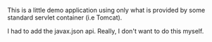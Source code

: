 This is a little demo application using only what is provided by some 
standard servlet container (i.e Tomcat).

I had to add the javax.json api. Really, I don't want to do this myself.

